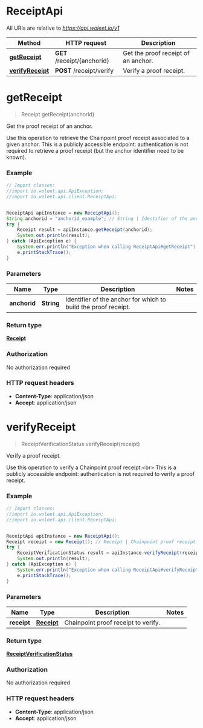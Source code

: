 # ReceiptApi

All URIs are relative to *https://api.woleet.io/v1*

Method | HTTP request | Description
------------- | ------------- | -------------
[**getReceipt**](ReceiptApi.md#getReceipt) | **GET** /receipt/{anchorid} | Get the proof receipt of an anchor.
[**verifyReceipt**](ReceiptApi.md#verifyReceipt) | **POST** /receipt/verify | Verify a proof receipt.


<a name="getReceipt"></a>
# **getReceipt**
> Receipt getReceipt(anchorid)

Get the proof receipt of an anchor.

Use this operation to retrieve the Chainpoint proof receipt associated to a given anchor. This is a publicly accessible endpoint: authentication is not required to retrieve a proof receipt (but the anchor identifier need to be known). 

### Example
```java
// Import classes:
//import io.woleet.api.ApiException;
//import io.woleet.api.client.ReceiptApi;


ReceiptApi apiInstance = new ReceiptApi();
String anchorid = "anchorid_example"; // String | Identifier of the anchor for which to build the proof receipt.
try {
    Receipt result = apiInstance.getReceipt(anchorid);
    System.out.println(result);
} catch (ApiException e) {
    System.err.println("Exception when calling ReceiptApi#getReceipt");
    e.printStackTrace();
}
```

### Parameters

Name | Type | Description  | Notes
------------- | ------------- | ------------- | -------------
 **anchorid** | **String**| Identifier of the anchor for which to build the proof receipt. |

### Return type

[**Receipt**](Receipt.md)

### Authorization

No authorization required

### HTTP request headers

 - **Content-Type**: application/json
 - **Accept**: application/json

<a name="verifyReceipt"></a>
# **verifyReceipt**
> ReceiptVerificationStatus verifyReceipt(receipt)

Verify a proof receipt.

Use this operation to verify a Chainpoint proof receipt.&lt;br&gt; This is a publicly accessible endpoint: authentication is not required to verify a proof receipt. 

### Example
```java
// Import classes:
//import io.woleet.api.ApiException;
//import io.woleet.api.client.ReceiptApi;


ReceiptApi apiInstance = new ReceiptApi();
Receipt receipt = new Receipt(); // Receipt | Chainpoint proof receipt to verify.
try {
    ReceiptVerificationStatus result = apiInstance.verifyReceipt(receipt);
    System.out.println(result);
} catch (ApiException e) {
    System.err.println("Exception when calling ReceiptApi#verifyReceipt");
    e.printStackTrace();
}
```

### Parameters

Name | Type | Description  | Notes
------------- | ------------- | ------------- | -------------
 **receipt** | [**Receipt**](Receipt.md)| Chainpoint proof receipt to verify. |

### Return type

[**ReceiptVerificationStatus**](ReceiptVerificationStatus.md)

### Authorization

No authorization required

### HTTP request headers

 - **Content-Type**: application/json
 - **Accept**: application/json

